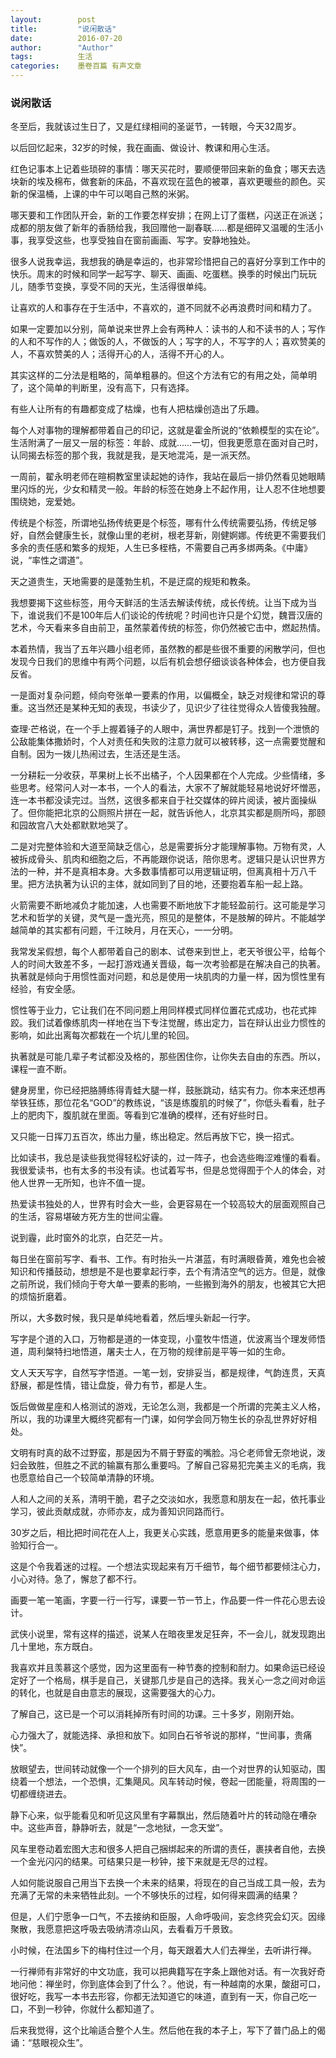```yaml
---
layout:        post
title:         "说闲散话"
date:          2016-07-20
author:        "Author"
tags:          生活
categories:    墨卷百篇 有声文章
---
```

### 说闲散话

冬至后，我就该过生日了，又是红绿相间的圣诞节，一转眼，今天32周岁。

以后回忆起来，32岁的时候，我在画画、做设计、教课和用心生活。

红色记事本上记着些琐碎的事情：哪天买花时，要顺便带回来新的鱼食；哪天去选块新的埃及棉布，做套新的床品，不喜欢现在蓝色的被罩，喜欢更暖些的颜色。买新的保温桶，上课的中午可以喝自己熬的米粥。

哪天要和工作团队开会，新的工作要怎样安排；在网上订了蛋糕，闪送正在派送；成都的朋友做了新年的香肠给我，我回赠他一副春联……都是细碎又温暖的生活小事，我享受这些，也享受独自在窗前画画、写字。安静地独处。

很多人说我幸运，我想我的确是幸运的，也非常珍惜把自己的喜好分享到工作中的快乐。周末的时候和同学一起写字、聊天、画画、吃蛋糕。换季的时候出门玩玩儿，随季节变换，享受不同的天光，生活得很单纯。

让喜欢的人和事存在于生活中，不喜欢的，道不同就不必再浪费时间和精力了。

如果一定要加以分别，简单说来世界上会有两种人：读书的人和不读书的人；写作的人和不写作的人；做饭的人，不做饭的人；写字的人，不写字的人；喜欢赞美的人，不喜欢赞美的人；活得开心的人，活得不开心的人。

其实这样的二分法是粗略的，简单粗暴的。但这个方法有它的有用之处，简单明了，这个简单的判断里，没有高下，只有选择。

有些人让所有的有趣都变成了枯燥，也有人把枯燥创造出了乐趣。

每个人对事物的理解都带着自己的印记，这就是霍金所说的“依赖模型的实在论”。生活附满了一层又一层的标签：年龄、成就……一切，但我更愿意在面对自己时，认同揭去标签的那个我，我就是我，是天地混沌，是一派天然。

一周前，翟永明老师在暄桐教室里读起她的诗作，我站在最后一排仍然看见她眼睛里闪烁的光，少女和精灵一般。年龄的标签在她身上不起作用，让人忍不住地想要围绕她，宠爱她。

传统是个标签，所谓地弘扬传统更是个标签，哪有什么传统需要弘扬，传统足够好，自然会健康生长，就像山里的老树，根老芽新，刚健婀娜。传统更不需要我们多余的责任感和繁多的规矩，人生已多桎梏，不需要自己再多绑两条。《中庸》说，“率性之谓道”。

天之道贵生，天地需要的是蓬勃生机，不是迂腐的规矩和教条。

我想要揭下这些标签，用今天鲜活的生活去解读传统，成长传统。让当下成为当下，谁说我们不是100年后人们谈论的传统呢？时间也许只是个幻觉，魏晋汉唐的艺术，今天看来多自由前卫，虽然蒙着传统的标签，你仍然被它击中，燃起热情。

本着热情，我当了五年兴趣小组老师，虽然教的都是些很不重要的闲散学问，但也发现今日我们的思维中有两个问题，以后有机会想仔细谈谈各种体会，也方便自我反省。

一是面对复杂问题，倾向夸张单一要素的作用，以偏概全，缺乏对规律和常识的尊重。这当然还是某种无知的表现，书读少了，见识少了往往觉得众人皆傻我独醒。

查理·芒格说，在一个手上握着锤子的人眼中，满世界都是钉子。找到一个泄愤的公敌能集体撒娇时，个人对责任和失败的注意力就可以被转移，这一点需要觉醒和自制。因为一拨儿热闹过去，生活还是生活。

一分耕耘一分收获，苹果树上长不出橘子，个人因果都在个人完成。少些情绪，多些思考。经常问人对一本书，一个人的看法，大家不了解就能轻易地说好坏憎恶，连一本书都没读完过。当然，这很多都来自于社交媒体的碎片阅读，被片面操纵了。但你能把北京的公厕照片拼在一起，就告诉他人，北京其实都是厕所吗，那颐和园故宫八大处都默默地哭了。

二是对完整体验和大道至简缺乏信心，总是需要拆分才能理解事物。万物有灵，人被拆成骨头、肌肉和细胞之后，不再能跟你说话，陪你思考。逻辑只是认识世界方法的一种，并不是真相本身。大多数事情都可以用逻辑证明，但离真相十万八千里。把方法执著为认识的主体，就如同到了目的地，还要抱着车船一起上路。

火箭需要不断地减负才能加速，人也需要不断地放下才能轻盈前行。这可能是学习艺术和哲学的关键，灵气是一盏光亮，照见的是整体，不是肢解的碎片。不能越学越简单的其实都有问题，千江映月，月在天心，一一分明。

我常发呆假想，每个人都带着自己的剧本、试卷来到世上，老天爷很公平，给每个人的时间大致差不多，一起打游戏通关晋级，每一次考验都是在解决自己的执著。执著就是倾向于用惯性面对问题，和总是使用一块肌肉的力量一样，因为惯性里有经验，有安全感。

惯性等于业力，它让我们在不同问题上用同样模式同样位置花式成功，也花式摔跤。我们试着像练肌肉一样地在当下专注觉醒，练出定力，旨在辩认出业力惯性的影响，如此出离每次都栽在一个坑儿里的轮回。

执著就是可能几辈子考试都没及格的，那些困住你，让你失去自由的东西。所以，课程一直不断。

健身房里，你已经把胳膊练得青蛙大腿一样，鼓胀跳动，结实有力。你本来还想再举铁狂练，那位花名“GOD”的教练说，“该是练腹肌的时候了”，你低头看看，肚子上的肥肉下，腹肌就在里面。等看到它准确的模样，还有好些时日。

又只能一日挥刀五百次，练出力量，练出稳定。然后再放下它，换一招式。

比如读书，我总是读些我觉得轻松好读的，过一阵子，也会选些晦涩难懂的看看。我很爱读书，也有太多的书没有读。也试着写书，但是总觉得囿于个人的体会，对他人世界一无所知，也许不值一提。

热爱读书独处的人，世界有时会大一些，会更容易在一个较高较大的层面观照自己的生活，容易堪破方死方生的世间尘霾。

说到霾，此时窗外的北京，白茫茫一片。

每日坐在窗前写字、看书、工作。有时抬头一片湛蓝，有时满眼昏黄，难免也会被知识和传播鼓动，想想是不是也要拿起行李，去个有清洁空气的远方。但是，就像之前所说，我们倾向于夸大单一要素的影响，一些搬到海外的朋友，也被其它大把的烦恼折磨着。

所以，大多数时候，我只是单纯地看着，然后埋头新起一行字。

写字是个道的入口，万物都是道的一体变现，小童牧牛悟道，优波离当个理发师悟道，周利槃特扫地悟道，屠夫士人，在万物的规律前是平等一如的生命。

文人天天写字，自然写字悟道。一笔一划，安排妥当，都是规律，气韵连贯，天真舒展，都是性情，错让盘旋，骨力有节，都是人生。

饭后做做星座和人格测试的游戏，无论怎么测，我都是一个所谓的完美主义人格，所以，我的功课里大概终究都有一门课，如何学会同万物生长的杂乱世界好好相处。

文明有时真的敌不过野蛮，那是因为不屑于野蛮的嘴脸。冯仑老师曾无奈地说，泼妇会致胜，但胜之不武的输赢有那么重要吗。了解自己容易犯完美主义的毛病，我也愿意给自己一个较简单清静的环境。

人和人之间的关系，清明干脆，君子之交淡如水，我愿意和朋友在一起，依托事业学习，彼此贡献成就，亦师亦友，成为善知识同路而行。

30岁之后，相比把时间花在人上，我更关心实践，愿意用更多的能量来做事，体验知行合一。

这是个令我着迷的过程。一个想法实现起来有万千细节，每个细节都要倾注心力，小心对待。急了，懈怠了都不行。

画要一笔一笔画，字要一行一行写，课要一节一节上，作品要一件一件花心思去设计。

武侠小说里，常有这样的描述，说某人在暗夜里发足狂奔，不一会儿，就发现跑出几十里地，东方既白。

我喜欢并且羡慕这个感觉，因为这里面有一种节奏的控制和耐力。如果命运已经设定好了一个格局，棋手是自己，关键那几步是自己的选择。我关心一念之间对命运的转化，也就是自由意志的展现，这需要强大的心力。

了解自己，这已是一个可以消耗掉所有时间的功课。三十多岁，刚刚开始。

心力强大了，就能选择、承担和放下。如同白石爷爷说的那样，“世间事，贵痛快”。

放眼望去，世间转动就像一个一个排列的巨大风车，由一个对世界的认知驱动，围绕着一个想法，一个恐惧，汇集飓风。风车转动时候，卷起一团能量，将周围的一切都缠绕进去。

静下心来，似乎能看见和听见这风里有字幕飘出，然后随着叶片的转动隐在嘈杂中。这些声音，静静听去，就是“一念地狱，一念天堂”。

风车里卷动着宏图大志和很多人把自己捆绑起来的所谓的责任，裹挟者自他，去换一个金光闪闪的结果。可结果只是一秒钟，接下来就是无尽的过程。

人如何能说服自己用当下去换一个未来的结果，将现在的自己当成工具一般，去为充满了无常的未来牺牲此刻。一个不够快乐的过程，如何得来圆满的结果？

但是，人们宁愿争一口气，不去接纳和臣服，人命呼吸间，妄念终究会幻灭。因缘聚散，我愿意把这呼吸去吸纳清凉山风，去看看万千景致。

小时候，在法国乡下的梅村住过一个月，每天跟着大人们去禅坐，去听讲行禅。

一行禅师有非常好的中文功底，我可以把典籍写在字条上跟他对话。有一次我好奇地问他：禅坐时，你到底体会到了什么？。他说，有一种越南的水果，酸甜可口，很好吃，我写一本书去形容，你都无法知道它的味道，直到有一天，你自己吃一口，不到一秒钟，你就什么都知道了。

后来我觉得，这个比喻适合整个人生。然后他在我的本子上，写下了普门品上的偈诵：“慈眼视众生”。
